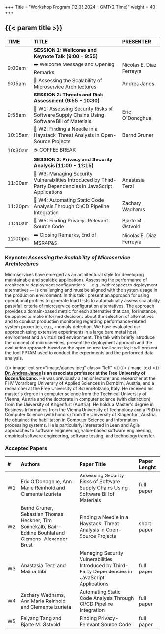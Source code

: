+++
Title = "Workshop Program (12.03.2024 - GMT+2 Time)"
weight = 40
+++

## {{< param title >}}


| **TIME**		 | **TITLE** 				    | **PRESENTER**	 			|
|:--			 |:--							|:--		 			|
|           | **SESSION 1: Wellcome and Keynote Talk (9:00 - 9:55)** |  |
| 9:00am		  | ➡️ Welcome Message and Opening Remarks	     | Nicolas E. Diaz Ferreyra	|
| 9:05am		  | 🎯 Assessing the Scalability of Microservice Architectures | Andrea Janes		|
|           | **SESSION 2:  Threats and Risk Assessment (9:55 - 10:30)** |  |
| 9:55am    | 📝 W1: Assessing Security Risks of Software Supply Chains Using Software Bill of Materials | Eric O'Donoghue |
| 10:15am		 | 📝 W2: Finding a Needle in a Haystack: Threat Analysis in Open-Source Projects | Bernd Gruner	|
| 10:30am   | ☕ COFFEE BREAK  | |
|           | **SESSION 3: Privacy and Security Analysis (11:00 - 12:15)** |  |
| 11:00am		 | 📝 W3: Managing Security Vulnerabilities Introduced by Third-Party Dependencies in JavaScript Applications	| Anastasia Terzi	|
| 11:20pm		 | 📝 W4: Automating Static Code Analysis Through CI/CD Pipeline Integration | Zachary Wadhams |
| 11:40am   | 📝 W5: Finding Privacy-Relevant Source Code   | Bjarte M. Østvold |
| 12:00pm		 | ➡️ Closing Remarks, End of MSR4P&S	| Nicolas E. Diaz Ferreyra	|

### Keynote: _Assessing the Scalability of Microservice Architectures_
 
Microservices have emerged as an architectural style for developing maintainable and scalable applications. Assessing the performance of architecture deployment configurations — e.g., with respect to deployment alternatives — is challenging and must be aligned with the system usage in the production environment. In this talk I present an approach for using operational profiles to generate load tests to automatically assess scalability pass/fail criteria of microservice configuration alternatives. The approach provides a domain-based metric for each alternative that can, for instance, be applied to make informed decisions about the selection of alternatives and to conduct production monitoring regarding performance-related system properties, e.g., anomaly detection. We have evaluated our approach using extensive experiments in a large bare metal host environment and a virtualized environment. The talk with briefly introduce the concept of microservices, present the deployment approach and the evaluation approach based on the open source tool locust.io; it will present the tool PPTAM used to conduct the experiments and the performed data analysis.

{{< image-text src="image/ajanes.jpeg" class= "left" >}}{{< /image-text >}}
**[Dr. Andrea Janes](https://ajanes.github.io) is an associate professor at the Free University of Bozen/Bolzano.** He was previously a senior lecturer and researcher at the FHV Vorarlberg University of Applied Sciences in Dornbirn, Austria, and a researcher at the Free University of Bozen/Bolzano, Italy. He received his master's degree in computer science from the Technical University of Vienna, Austria and the doctorate in computer science (with distinction) from the University of Klagenfurt (Austria). He holds a Master's degree in Business Informatics from the Vienna University of Technology and a PhD in Computer Science (with honors) from the University of Klagenfurt, Austria. He obtained the habilitation in Computer Science and Information processing systems. He is particularly interested in Lean and Agile approaches to software engineering, value-based software engineering, empirical software engineering, software testing, and technology transfer.

### Accepted Papers

| **#** | **Authors**                     | **Paper Title** | **Paper Lenght** |
| :--   | :--                             | :--                     | :-- |
| W1 | Eric O'Donoghue, Ann Marie Reinhold and Clemente Izurieta | Assessing Security Risks of Software Supply Chains Using Software Bill of Materials | full paper |
| W2 | Bernd Gruner, Sebastian Thomas Heckner, Tim Sonnekalb, Badr-Eddine Bouhlal and Clemens-Alexander Brust | Finding a Needle in a Haystack: Threat Analysis in Open-Source Projects | short paper |
| W3 | Anastasia Terzi and Matina Bibi | Managing Security Vulnerabilities Introduced by Third-Party Dependencies in JavaScript Applications | full paper |
| W4 | Zachary Wadhams, Ann Marie Reinhold and Clemente Izurieta | Automating Static Code Analysis Through CI/CD Pipeline Integration | full paper |
| W5 | Feiyang Tang and Bjarte M. Østvold | Finding Privacy-Relevant Source Code | full paper |


